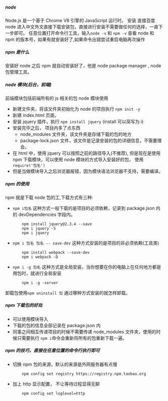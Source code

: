 ##### node

Node.js 是一个基于 Chrome V8 引擎的 JavaScript 运行时。
安装
直接百度 node 进入中文外文直接下载安装包，直接进行安装不需要做任何的选择，一直下一步即可。
任意位置打开命令行工具，输入`node -v` 和 `npm -v` 查看 node 和 npm 的版本号，如果有就安装好了,如果命令出错尝试重启电脑再次操作

##### npm 是什么

安装好 node 之后 npm 就自动安装好了，他是 node package manager , node 包管理工具。

##### node 模块(后台，前端)

前端模块包括前端所有的 js 相关的包
node 模块使用

- 新建文件夹，将该文件夹初始化为 node 的项目执行 `npm init -y`
- 新建 index.html 页面，
- 安装 jquery 插件，执行 `npm install jquery` (install 可以简写为 i)
- 安装完毕之后， 项目内多了点东西
  - node_modules 文件夹，该文件夹是存储下载的包的地方
  - package-lock.json 文件，该文件是记录安装的包的详细信息，不需要理会。
- 在 html 中，使用 jquery 可以按照之前的路径导入(不推荐), 但是现在是使用 npm 下载模块，可以使用 node 模块的方式导入安装好的包， 使用 `require('包名')`
- 但是当做模块导入之后浏览器报错，因为模块语法浏览器不支持，需要编译。

##### npm 的使用

npm 就是下载 node 包的工,下载方式有三种:

- `npm i包名` 这种方式一般下载的是项目的必须依赖，记录到 package.json 内的 devDependencies 字段内。
  ```
      npm install jquery@2.3.4 --save
      npm i jquery -S
      npm i jquery
  ```
- `npm i 包名 包名 -- save-dev` 这种方式安装的是项目的非必须依赖(工具类)
  ```
      npm install webpack --save-dev
      npm i webpack -D
  ```
- `npm i -g 包名` 这种方式是全局安装，当你想要在你的电脑上在任何地方都是用包时，就进行全局安装
  ```
      npm i -g -server
  ```

卸载包使用`npm uninstall 包` 通过哪种方式安装的就怎样卸载。

##### npm 下载包的好处

- 可以使用模块导入
- 下载的包的信息全部记录在 package.json 内
- 同事之间相互传递项目的时候不需要传递 node_modules 文件夹，使用的时候只需要执行 `npm i`命令会重新将所有的包重新下载一遍。

##### npm 的技巧，直接在任意位置的命令行执行即可

- 切换 npm 包的来源，默认的来源是外网服务器有点慢

  ```
      npm config set registry https://registry.npm.taobao.org
  ```

- 加上 http 显示配置， 不让等待过程显得无聊

  ```
      npm config set loglevel=http
  ```
